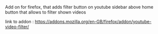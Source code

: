Add on for firefox, that adds filter button on youtube sidebar  above home button that allows to filter shown videos

link to addon : https://addons.mozilla.org/en-GB/firefox/addon/youtube-video-filter/
